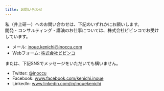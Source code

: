 ```yaml
---
title: お問い合わせ
---
```


私（井上研一）へのお問い合わせは、下記のいずれかにお願いします。  
開発・コンサルティング・講演のお仕事については、株式会社ビビンコでお受けしています。

- メール: [inoue.kenichi@inoccu.com](mailto:inoue.kenichi@inoccu.com)
- Webフォーム: [株式会社ビビンコ](https://vivinko.com/contact)

または、下記SNSでメッセージをいただいても構いません。

- Twitter: [@inoccu](https://twitter.com/inoccu/)
- Facebook: www.facebook.com/kenichi.inoue
- LinkedIn: www.linkedin.com/in/inouekenichi

